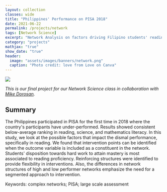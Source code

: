 ```yaml
---
layout: collection
classes: wide
title: "Philippines' Performance on PISA 2018"
date: 2021-06-22
permalink: /projects/network
tags: [Network Science]
excerpt: "Network Analysis on factors driving Filipino students' reading proficiency in PISA 2018."
category: "projects"
mathjax: "true"
show_date: "true"
header:
  image: "assets/images/banners/network.png"
  caption: "Photo credit: love from Love on Canva"
---
```


[![](https://img.shields.io/badge/Google_Drive-View_Report-4285F4?logo=googledrive)]()


*This is our final project for our Network Science class in collaboration with [Mike Dorosan](https://www.linkedin.com/in/michaeldorosan/).*

## Summary

The Philippines participated in PISA for the first time in 2018 where the country's participants have under-performed. Results showed consistent below-average ranking in reading, science, and mathematics literacy. In this study, we look at the possible factors that impact the dismal performance, specifically in reading. We found that intervention points can be identified when the outcome variable is included as a constituent in the network. Students' disposition towards hard work to attain mastery is most associated to reading proficiency. Reinforcing structures were identified to provide flexibility in interventions. Also, the
differences in network structures of high and low performer networks emphasize the need for a segmented approach to intervention.

Keywords: complex networks; PISA; large scale assessment
